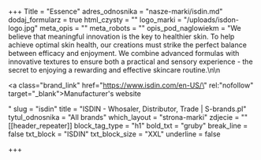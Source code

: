 +++
Title = "Essence"
adres_odnosnika = "nasze-marki/isdin.md"
dodaj_formularz = true
html_czysty = ""
logo_marki = "/uploads/isdon-logo.jpg"
meta_opis = ""
meta_robots = ""
opis_pod_naglowiekm = "We believe that meaningful innovation is the key to healthier skin. To help achieve optimal skin health, our creations must strike the perfect balance between efficacy and enjoyment. We combine advanced formulas with innovative textures to ensure both a practical and sensory experience - the secret to enjoying a rewarding and effective skincare routine.\n\n    <p><a class=\"brand_link\" href=\"https://www.isdin.com/en-US/\" rel:\"nofollow\" target=\"_blank\">Manufacturer's website</a></p>"
slug = "isdin"
title = "ISDIN - Whosaler, Distributor, Trade | S-brands.pl"
tytul_odnosnika = "All brands"
which_layout = "strona-marki"
zdjecie = ""
[[header_repeater]]
block_tag_type = "h1"
bold_txt = "gruby"
break_line = false
txt_block = "ISDIN"
txt_block_size = "XXL"
underline = false

+++

